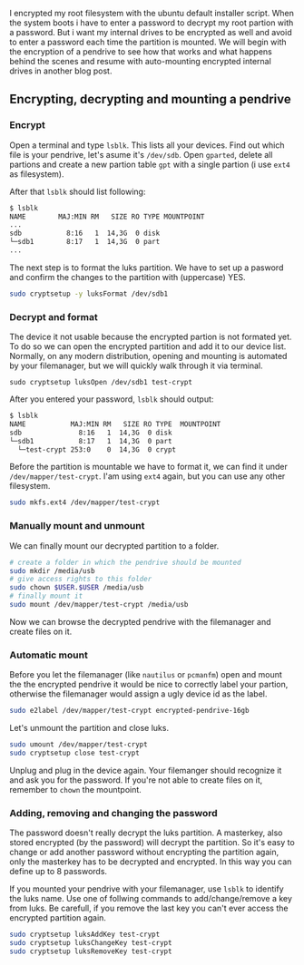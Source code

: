 I encrypted my root filesystem with the ubuntu default installer script. When the system boots i have to enter a password to decrypt my root partion with a password. But i want my internal drives to be encrypted as well and avoid to enter a password each time the partition is mounted. We will begin with the encryption of a pendrive to see how that works and what happens behind the scenes and resume with auto-mounting encrypted internal drives in another blog post. 

## Encrypting, decrypting and mounting a pendrive

### Encrypt

Open a terminal and type `lsblk`. This lists all your devices. Find out which file is your pendrive, let's asume it's `/dev/sdb`. Open `gparted`, delete all partions and create a new partion table `gpt` with a single partion (i use `ext4` as filesystem). 

After that `lsblk` should list following:

```sh
$ lsblk
NAME        MAJ:MIN RM   SIZE RO TYPE MOUNTPOINT
...
sdb           8:16   1  14,3G  0 disk 
└─sdb1        8:17   1  14,3G  0 part 
...
```

The next step is to format the luks partition. We have to set up a pasword and confirm the changes to the partition with (uppercase) YES. 

```sh
sudo cryptsetup -y luksFormat /dev/sdb1
```

### Decrypt and format

The device it not usable because the encrypted partion is not formated yet. To do so we can open the encrypted partition and add it to our device list. Normally, on any modern distribution, opening and mounting is automated by your filemanager, but we will quickly walk through it via terminal.

```
sudo cryptsetup luksOpen /dev/sdb1 test-crypt
```

After you entered your password, `lsblk` should output:

```sh
$ lsblk
NAME           MAJ:MIN RM   SIZE RO TYPE  MOUNTPOINT
sdb              8:16   1  14,3G  0 disk  
└─sdb1           8:17   1  14,3G  0 part  
  └─test-crypt 253:0    0  14,3G  0 crypt 
```

Before the partition is mountable we have to format it, we can find it under `/dev/mapper/test-crypt`. I'am using `ext4` again, but you can use any other filesystem.

```sh
sudo mkfs.ext4 /dev/mapper/test-crypt
```

### Manually mount and unmount

We can finally mount our decrypted partition to a folder. 

```sh
# create a folder in which the pendrive should be mounted
sudo mkdir /media/usb 
# give access rights to this folder
sudo chown $USER.$USER /media/usb
# finally mount it
sudo mount /dev/mapper/test-crypt /media/usb
```

Now we can browse the decrypted pendrive with the filemanager and create files on it. 


### Automatic mount

Before you let the filemanager (like `nautilus` or `pcmanfm`) open and mount the the encrypted pendrive it would be nice to correctly label your partion, otherwise the filemanager would assign a ugly device id as the label.

```sh
sudo e2label /dev/mapper/test-crypt encrypted-pendrive-16gb
```

Let's unmount the partition and close luks.

```sh
sudo umount /dev/mapper/test-crypt
sudo cryptsetup close test-crypt
```

Unplug and plug in the device again. Your filemanger should recognize it and ask you for the password. If you're not able to create files on it, remember to `chown` the mountpoint.

### Adding, removing and changing the password

The password doesn't really decrypt the luks partition. A masterkey, also stored encrypted (by the password) will decrypt the partition. So it's easy to change or add another password without encrypting the partition again, only the masterkey has to be decrypted and encrypted. In this way you can define up to 8 passwords. 

If you mounted your pendrive with your filemanager, use `lsblk` to identify the luks name. Use one of follwing commands to add/change/remove a key from luks. Be carefull, if you remove the last key you can't ever access the encrypted partition again.

```sh
sudo cryptsetup luksAddKey test-crypt 
sudo cryptsetup luksChangeKey test-crypt 
sudo cryptsetup luksRemoveKey test-crypt 
```